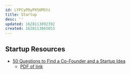 ```yaml
---
id: LYPCyPOyPX56MSti
title: Startup
desc: ''
updated: 1628113092392
created: 1628113065053
---
```



## Startup Resources

- [50 Questions to Find a Co-Founder and a Startup Idea](https://review.firstround.com/the-founder-dating-playbook-heres-the-process-i-used-to-find-my-co-founder)
  - [PDF of link](https://proof-assets.s3.amazonaws.com/firstround/50%20Questions%20for%20Co-Founders.pdf)